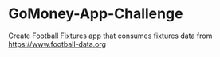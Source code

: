 # GoMoney-App-Challenge
Create Football Fixtures app that consumes fixtures data from https://www.football-data.org
